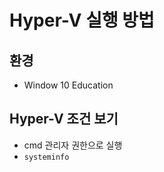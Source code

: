 # Hyper-V 실행 방법

## 환경
  - Window 10 Education

## Hyper-V 조건 보기
  - cmd 관리자 권한으로 실행
  - <code>systeminfo</code>
